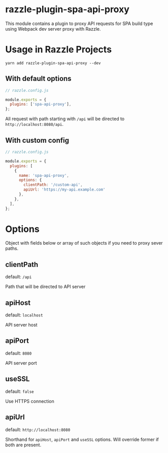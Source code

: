 # razzle-plugin-spa-api-proxy

This module contains a plugin to proxy API requests for SPA build type using Webpack dev server proxy with Razzle.

# Usage in Razzle Projects

```
yarn add razzle-plugin-spa-api-proxy --dev
```

## With default options

```javascript
// razzle.config.js

module.exports = {
  plugins: ['spa-api-proxy'],
};
```

All request with path starting with `/api` will be directed to `http://localhost:8080/api`.

## With custom config

```javascript
// razzle.config.js

module.exports = {
  plugins: [
    {
      name: 'spa-api-proxy',
      options: {
        clientPath: '/custom-api',
        apiUrl: 'https://my-api.example.com'
      },
    },
  ],
};
```

# Options
Object with fields below or array of such objects if you need to proxy sever paths.

## clientPath
default: `/api`

Path that will be directed to API server

## apiHost
default: `localhost`

API server host

## apiPort
default: `8080`

API server port

## useSSL
default: `false`

Use HTTPS connection

## apiUrl
default: `http://localhost:8080`

Shorthand for `apiHost`, `apiPort` and `useSSL` options. Will override former if both are present.